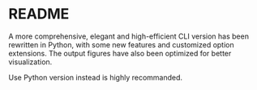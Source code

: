 # README

A more comprehensive, elegant and high-efficient CLI version has been rewritten in Python, with some new features and customized option extensions.
The output figures have also been optimized for better visualization.

Use Python version instead is highly recommanded.
